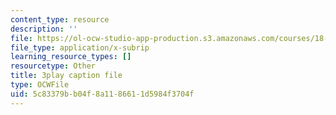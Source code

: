 ```yaml
---
content_type: resource
description: ''
file: https://ol-ocw-studio-app-production.s3.amazonaws.com/courses/18-03sc-differential-equations-fall-2011/5c83379bb04f8a1186611d5984f3704f_tVzaX9u6YAE.srt
file_type: application/x-subrip
learning_resource_types: []
resourcetype: Other
title: 3play caption file
type: OCWFile
uid: 5c83379b-b04f-8a11-8661-1d5984f3704f
---
```

